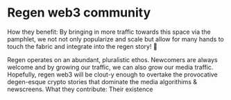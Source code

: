 # Regen web3 community

How they benefit: By bringing in more traffic towards this space via the pamphlet, we not not only popularize and scale but allow for many hands to touch the fabric and integrate into the regen story! 🧣

Regen operates on an abundant, pluralistic ethos. Newcomers are always welcome and by growing our traffic, we can also grow our media traffic. Hopefully, regen web3 will be clout-y enough to overtake the provocative degen-esque crypto stories that dominate the media algorithims & newscreens. 
What they contribute: Their existence
